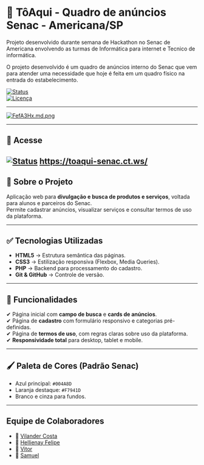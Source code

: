 

# 📌 TôAqui - Quadro de anúncios Senac -  Americana/SP

Projeto desenvolvido durante semana de Hackathon no Senac de Americana envolvendo as turmas de Informática para internet e Tecnico de informática.

O projeto desenvolvido é um quadro de anúncios interno do Senac que vem para atender uma necessidade que hoje é feita em um quadro físico na entrada do estabelecimento.


[![Status](https://img.shields.io/badge/status-em%20desenvolvimento-yellow)]()  
[![Licença](https://img.shields.io/badge/licença-MIT-green)]()  


---


[![FefA3Hx.md.png](https://iili.io/FefA3Hx.md.png)](https://freeimage.host/i/FefA3Hx)

---
## 📲 Acesse
[![Status](https://img.icons8.com/?size=100&id=YThajsbx8Pbf&format=png&color=000000)](https://toaqui-senac.ct.ws/)  https://toaqui-senac.ct.ws/
---

## 📖 Sobre o Projeto
Aplicação web para **divulgação e busca de produtos e serviços**, voltada para alunos e parceiros do Senac.  
Permite cadastrar anúncios, visualizar serviços e consultar termos de uso da plataforma.

---

## ✅ **Tecnologias Utilizadas**
- **HTML5** → Estrutura semântica das páginas.
- **CSS3** → Estilização responsiva (Flexbox, Media Queries).
- **PHP** → Backend para processamento do cadastro.
- **Git & GitHub** → Controle de versão.

---

## 🎯 **Funcionalidades**
✔ Página inicial com **campo de busca** e **cards de anúncios**.  
✔ Página de **cadastro** com formulário responsivo e categorias pré-definidas.  
✔ Página de **termos de uso**, com regras claras sobre uso da plataforma.  
✔ **Responsividade total** para desktop, tablet e mobile.  

---

## 🖌 **Paleta de Cores (Padrão Senac)**
- Azul principal: `#004A8D`
- Laranja destaque: `#F7941D`
- Branco e cinza para fundos.

---

## Equipe de Colaboradores

- 👤 [Vilander Costa](https://github.com/vilander)
- 👤 [Hellienay Felipe](https://github.com/hellienayfelipe)
- 👤 [Vitor](https://github.com/vitor521)
- 👤 [Samuel](https://github.com/samuelbelmonte06)
